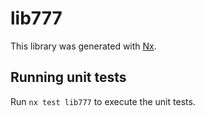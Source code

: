 # lib777

This library was generated with [Nx](https://nx.dev).

## Running unit tests

Run `nx test lib777` to execute the unit tests.
